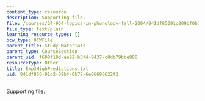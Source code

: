```yaml
---
content_type: resource
description: Supporting file.
file: /courses/24-964-topics-in-phonology-fall-2004/841df85091c209bf0b726e06686622f2_Exp3HighPredictions.txt
file_type: text/plain
learning_resource_types: []
ocw_type: OCWFile
parent_title: Study Materials
parent_type: CourseSection
parent_uid: f600f19d-ae22-b3f4-9437-c8db79bbe880
resourcetype: Other
title: Exp3HighPredictions.txt
uid: 841df850-91c2-09bf-0b72-6e06686622f2
---
```

Supporting file.

